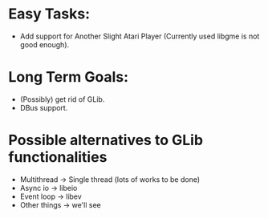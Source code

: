 # Easy Tasks:
* Add support for Another Slight Atari Player (Currently used libgme is not good enough).

# Long Term Goals:
* (Possibly) get rid of GLib.
* DBus support.

# Possible alternatives to GLib functionalities
* Multithread -> Single thread (lots of works to be done)
* Async io -> libeio
* Event loop -> libev
* Other things -> we'll see
